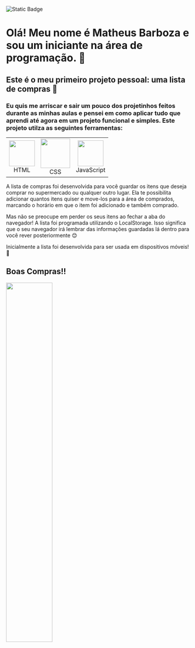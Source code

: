 ![Static Badge](https://img.shields.io/badge/status-conclu%C3%ADdo-brightgreen)
# Olá! Meu nome é Matheus Barboza e sou um iniciante na área de programação. 🚀
## Este é o meu primeiro projeto pessoal: uma lista de compras 🛒
### Eu quis me arriscar e sair um pouco dos projetinhos feitos durante as minhas aulas e pensei em como aplicar tudo que aprendi até agora em um projeto funcional e simples. Este projeto utilza as seguintes ferramentas:
<table align="center">
  <tr>
    <td align="center">
      <img src="https://cdn.jsdelivr.net/gh/devicons/devicon@latest/icons/html5/html5-original.svg" width="70"/>
      <br>HTML
    </td>
    <td align="center">
      <img src="https://cdn.jsdelivr.net/gh/devicons/devicon@latest/icons/css3/css3-original-wordmark.svg" width="80"/>
      <br>CSS
    </td>
    <td align="center">
      <img src="https://cdn.jsdelivr.net/gh/devicons/devicon@latest/icons/javascript/javascript-original.svg" width="70"/>
      <br>JavaScript
    </td>
  </tr>
</table>

<p>A lista de compras foi desenvolvida para você guardar os itens que deseja comprar no supermercado ou qualquer outro lugar. Ela te possibilita adicionar quantos itens quiser e move-los para a área de comprados, marcando o horário em que o item foi adicionado e também comprado.</p>
<p>Mas não se preocupe em perder os seus itens ao fechar a aba do navegador! A lista foi programada utilizando o LocalStorage. Isso significa que o seu navegador irá lembrar das informações guardadas lá dentro para você rever posteriormente 😊</p>
<p>Inicialmente a lista foi desenvolvida para ser usada em dispositivos móveis! 📲</p>
<h2>Boas Compras!!</h2>
<img src="https://github.com/user-attachments/assets/4e5791a3-9cad-40cb-a8c8-f0833becc506" width="50%"/>

